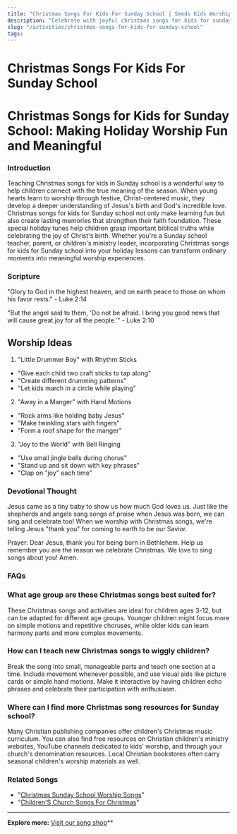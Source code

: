 ```yaml
---
title: "Christmas Songs For Kids For Sunday School | Seeds Kids Worship"
description: "Celebrate with joyful christmas songs for kids for sunday school featuring biblical Christmas themes. Holiday worship music for children and families."
slug: "/activities/christmas-songs-for-kids-for-sunday-school"
tags:
---
```


# Christmas Songs For Kids For Sunday School

# Christmas Songs for Kids for Sunday School: Making Holiday Worship Fun and Meaningful

### Introduction
Teaching Christmas songs for kids in Sunday school is a wonderful way to help children connect with the true meaning of the season. When young hearts learn to worship through festive, Christ-centered music, they develop a deeper understanding of Jesus's birth and God's incredible love. Christmas songs for kids for Sunday school not only make learning fun but also create lasting memories that strengthen their faith foundation. These special holiday tunes help children grasp important biblical truths while celebrating the joy of Christ's birth. Whether you're a Sunday school teacher, parent, or children's ministry leader, incorporating Christmas songs for kids for Sunday school into your holiday lessons can transform ordinary moments into meaningful worship experiences.

### Scripture
"Glory to God in the highest heaven, and on earth peace to those on whom his favor rests." - Luke 2:14

"But the angel said to them, 'Do not be afraid. I bring you good news that will cause great joy for all the people.'" - Luke 2:10

## Worship Ideas
1. "Little Drummer Boy" with Rhythm Sticks
- "Give each child two craft sticks to tap along"
- "Create different drumming patterns"
- "Let kids march in a circle while playing"

2. "Away in a Manger" with Hand Motions
- "Rock arms like holding baby Jesus"
- "Make twinkling stars with fingers"
- "Form a roof shape for the manger"

3. "Joy to the World" with Bell Ringing
- "Use small jingle bells during chorus"
- "Stand up and sit down with key phrases"
- "Clap on "joy" each time"

### Devotional Thought
Jesus came as a tiny baby to show us how much God loves us. Just like the shepherds and angels sang songs of praise when Jesus was born, we can sing and celebrate too! When we worship with Christmas songs, we're telling Jesus "thank you" for coming to earth to be our Savior.

Prayer: Dear Jesus, thank you for being born in Bethlehem. Help us remember you are the reason we celebrate Christmas. We love to sing songs about you! Amen.

### FAQs

### What age group are these Christmas songs best suited for?
These Christmas songs and activities are ideal for children ages 3-12, but can be adapted for different age groups. Younger children might focus more on simple motions and repetitive choruses, while older kids can learn harmony parts and more complex movements.

### How can I teach new Christmas songs to wiggly children?
Break the song into small, manageable parts and teach one section at a time. Include movement whenever possible, and use visual aids like picture cards or simple hand motions. Make it interactive by having children echo phrases and celebrate their participation with enthusiasm.

### Where can I find more Christmas song resources for Sunday school?
Many Christian publishing companies offer children's Christmas music curriculum. You can also find free resources on Christian children's ministry websites, YouTube channels dedicated to kids' worship, and through your church's denomination resources. Local Christian bookstores often carry seasonal children's worship materials as well.

### Related Songs

- "[Christmas Sunday School Worship Songs](/activities/christmas-sunday-school-worship-songs/)"
- "[Children'S Church Songs For Christmas](/activities/children-s-church-songs-for-christmas/)"

---

**Explore more:** [Visit our song shop](https://seedskidsworship.com/shop)**

<!-- Schema Markup -->
<script type="application/ld+json">
{
  "@context": "https://schema.org",
  "@type": "MusicRecording",
  "name": "Christmas Songs For Kids For Sunday School",
  "byArtist": {
    "@type": "MusicGroup",
    "name": "Seeds Kids Worship"
  },
  "isFamilyFriendly": true,
  "url": "https://seedskidsworship.com/activities/christmas-songs-for-kids-for-sunday-school/"
}
</script>